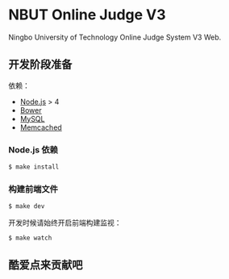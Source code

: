 # NBUT Online Judge V3

Ningbo University of Technology Online Judge System V3 Web.

## 开发阶段准备

依赖：

+ [Node.js](https://nodejs.org/en/) > 4
+ [Bower](http://bower.io/)
+ [MySQL](https://www.mysql.com/)
+ [Memcached](http://memcached.org/)

### Node.js 依赖

```sh
$ make install
```

### 构建前端文件

```sh
$ make dev
```

开发时候请始终开启前端构建监视：

```sh
$ make watch
```

## 酷爱点来贡献吧
